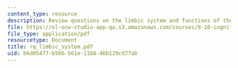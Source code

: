 ```yaml
---
content_type: resource
description: Review questions on the limbic system and functions of the hippocampus.
file: https://ol-ocw-studio-app-qa.s3.amazonaws.com/courses/9-10-cognitive-neuroscience-spring-2006/b6d05477b566561e11b846b129cd77ab_rq_limbic_system.pdf
file_type: application/pdf
resourcetype: Document
title: rq_limbic_system.pdf
uid: b6d05477-b566-561e-11b8-46b129cd77ab
---
```

